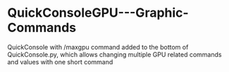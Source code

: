 # QuickConsoleGPU---Graphic-Commands
QuickConsole with /maxgpu command added to the bottom of QuickConsole.py, which allows changing multiple GPU related commands and values with one short command
